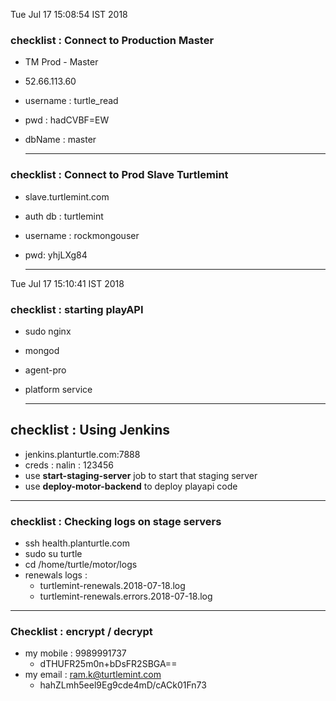 Tue Jul 17 15:08:54 IST 2018

### checklist : Connect to Production Master  

- TM Prod - Master

- 52.66.113.60

- username : turtle_read

- pwd : hadCVBF=EW

- dbName : master

  ------

  

### checklist : Connect to Prod Slave Turtlemint 

- slave.turtlemint.com

- auth db : turtlemint

- username : rockmongouser

- pwd: yhjLXg84

  ------

  

Tue Jul 17 15:10:41 IST 2018

### checklist :  starting playAPI

- sudo nginx

- mongod

- agent-pro 

- platform service

  -------

  

## checklist : Using Jenkins 

- jenkins.planturtle.com:7888
- creds : nalin : 123456
- use **start-staging-server** job to start that staging server
- use **deploy-motor-backend** to deploy playapi code





------------

### checklist : Checking logs on stage servers

- ssh health.planturtle.com
- sudo su turtle
- cd /home/turtle/motor/logs
- renewals logs : 
  - turtlemint-renewals.2018-07-18.log
  - turtlemint-renewals.errors.2018-07-18.log

-----------------

### Checklist : encrypt / decrypt

- my mobile : 9989991737
  - dTHUFR25m0n+bDsFR2SBGA==
- my email : ram.k@turtlemint.com
  - hahZLmh5eel9Eg9cde4mD/cACk01Fn73
